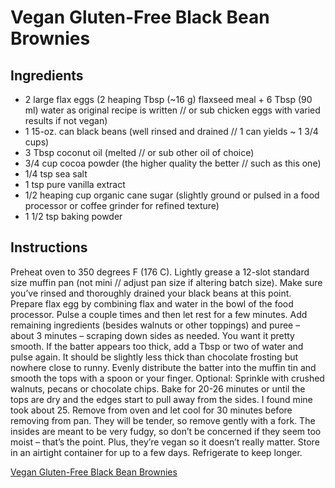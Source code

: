 # Vegan Gluten-Free Black Bean Brownies

## Ingredients
- 2 large flax eggs (2 heaping Tbsp (~16 g) flaxseed meal + 6 Tbsp (90 ml) water as original recipe is written // or sub chicken eggs with varied results if not vegan)
- 1 15-oz. can black beans (well rinsed and drained // 1 can yields ~ 1 3/4 cups)
- 3 Tbsp coconut oil (melted // or sub other oil of choice)
- 3/4 cup cocoa powder (the higher quality the better // such as this one)
- 1/4 tsp sea salt
- 1 tsp pure vanilla extract
- 1/2 heaping cup organic cane sugar (slightly ground or pulsed in a food processor or coffee grinder for refined texture)
- 1 1/2 tsp baking powder

## Instructions  
Preheat oven to 350 degrees F (176 C).
Lightly grease a 12-slot standard size muffin pan (not mini // adjust pan size if altering batch size). Make sure you’ve rinsed and thoroughly drained your black beans at this point.
Prepare flax egg by combining flax and water in the bowl of the food processor. Pulse a couple times and then let rest for a few minutes.
Add remaining ingredients (besides walnuts or other toppings) and puree – about 3 minutes – scraping down sides as needed. You want it pretty smooth.
If the batter appears too thick, add a Tbsp or two of water and pulse again. It should be slightly less thick than chocolate frosting but nowhere close to runny.
Evenly distribute the batter into the muffin tin and smooth the tops with a spoon or your finger.
Optional: Sprinkle with crushed walnuts, pecans or chocolate chips.
Bake for 20-26 minutes or until the tops are dry and the edges start to pull away from the sides. I found mine took about 25.
Remove from oven and let cool for 30 minutes before removing from pan. They will be tender, so remove gently with a fork. The insides are meant to be very fudgy, so don’t be concerned if they seem too moist – that’s the point. Plus, they’re vegan so it doesn’t really matter.
Store in an airtight container for up to a few days. Refrigerate to keep longer.


[Vegan Gluten-Free Black Bean Brownies](https://minimalistbaker.com/vegan-gluten-free-black-bean-brownies/)
